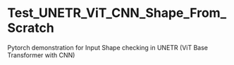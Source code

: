 # Test_UNETR_ViT_CNN_Shape_From_Scratch
Pytorch demonstration for Input Shape checking in UNETR (ViT Base Transformer with CNN)
